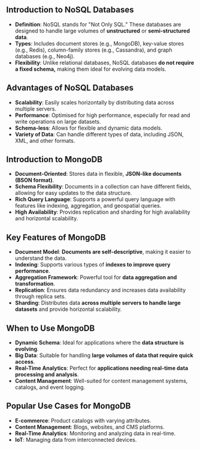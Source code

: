 ## Introduction to NoSQL Databases
   - **Definition**: NoSQL stands for "Not Only SQL." These databases are designed to handle large volumes of **unstructured** or **semi-structured data**.
   - **Types**: Includes document stores (e.g., MongoDB), key-value stores (e.g., Redis), column-family stores (e.g., Cassandra), and graph databases (e.g., Neo4j).
   - **Flexibility**: Unlike relational databases, NoSQL databases **do not require a fixed schema,** making them ideal for evolving data models.

## Advantages of NoSQL Databases
   - **Scalability**: Easily scales horizontally by distributing data across multiple servers.
   - **Performance**: Optimised for high performance, especially for read and write operations on large datasets.
   - **Schema-less**: Allows for flexible and dynamic data models.
   - **Variety of Data**: Can handle different types of data, including JSON, XML, and other formats.

## Introduction to MongoDB
   - **Document-Oriented**: Stores data in flexible, **JSON-like documents (BSON format)**.
   - **Schema Flexibility**: Documents in a collection can have different fields, allowing for easy updates to the data structure.
   - **Rich Query Language**: Supports a powerful query language with features like indexing, aggregation, and geospatial queries.
   - **High Availability**: Provides replication and sharding for high availability and horizontal scalability.

## Key Features of MongoDB
   - **Document Model**: **Documents are self-descriptive**, making it easier to understand the data.
   - **Indexing**: Supports various types of **indexes to improve query performance**.
   - **Aggregation Framework**: Powerful tool for **data aggregation and transformation**.
   - **Replication**: Ensures data redundancy and increases data availability through replica sets.
   - **Sharding**: Distributes data **across multiple servers to handle large datasets** and provide horizontal scalability.

## When to Use MongoDB
   - **Dynamic Schema**: Ideal for applications where the **data structure is evolving**.
   - **Big Data**: Suitable for handling **large volumes of data that require quick access**.
   - **Real-Time Analytics**: Perfect for **applications needing real-time data processing and analysis**.
   - **Content Management**: Well-suited for content management systems, catalogs, and event logging.

## Popular Use Cases for MongoDB
   - **E-commerce**: Product catalogs with varying attributes.
   - **Content Management**: Blogs, websites, and CMS platforms.
   - **Real-Time Analytics**: Monitoring and analyzing data in real-time.
   - **IoT**: Managing data from interconnected devices.

